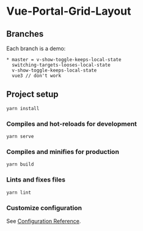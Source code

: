 # Vue-Portal-Grid-Layout


## Branches

Each branch is a demo:
```
* master = v-show-toggle-keeps-local-state
  switching-targets-looses-local-state
  v-show-toggle-keeps-local-state
  vue3 // don't work
 ```

## Project setup
```
yarn install
```

### Compiles and hot-reloads for development
```
yarn serve
```

### Compiles and minifies for production
```
yarn build
```

### Lints and fixes files
```
yarn lint
```

### Customize configuration
See [Configuration Reference](https://cli.vuejs.org/config/).
